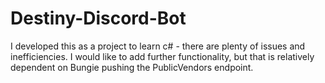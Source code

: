 # Destiny-Discord-Bot

I developed this as a project to learn c# - there are plenty of issues and inefficiencies. I would like to add further functionality,
but that is relatively dependent on Bungie pushing the PublicVendors endpoint.
